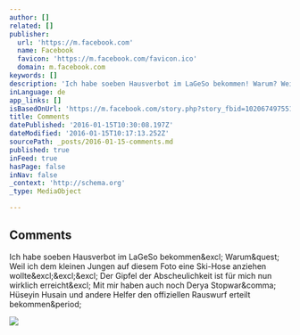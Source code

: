 ```yaml
---
author: []
related: []
publisher:
  url: 'https://m.facebook.com'
  name: Facebook
  favicon: 'https://m.facebook.com/favicon.ico'
  domain: m.facebook.com
keywords: []
description: 'Ich habe soeben Hausverbot im LaGeSo bekommen! Warum? Weil ich dem kleinen Jungen auf diesem Foto eine Ski-Hose anziehen wollte!!! Der Gipfel der Abscheulichkeit ist für mich nun wirklich erreicht! Mit mir haben auch noch Derya Stopwar, Hüseyin Husain und andere Helfer den offiziellen Rauswurf erteilt bekommen.'
inLanguage: de
app_links: []
isBasedOnUrl: 'https://m.facebook.com/story.php?story_fbid=10206749755115344&id=1018747263'
title: Comments
datePublished: '2016-01-15T10:30:08.197Z'
dateModified: '2016-01-15T10:17:13.252Z'
sourcePath: _posts/2016-01-15-comments.md
published: true
inFeed: true
hasPage: false
inNav: false
_context: 'http://schema.org'
_type: MediaObject

---
```

<article style=""><h1>Comments</h1><p>Ich habe soeben Hausverbot im LaGeSo bekommen&amp;excl; Warum&amp;quest; Weil ich dem kleinen Jungen auf diesem Foto eine Ski-Hose anziehen wollte&amp;excl;&amp;excl;&amp;excl; Der Gipfel der Abscheulichkeit ist für mich nun wirklich erreicht&amp;excl; Mit mir haben auch noch Derya Stopwar&amp;comma; Hüseyin Husain und andere Helfer den offiziellen Rauswurf erteilt bekommen&amp;period;</p><img src="https://scontent.xx.fbcdn.net/hphotos-xaf1/v/t1.0-0/cp0/e15/q65/s200x200/1463473_10206749629472203_8608621685473409222_n.jpg?oh=57b9447ad64b32614fd1f753781ee6b6&amp;oe=56FEB857" /></article>